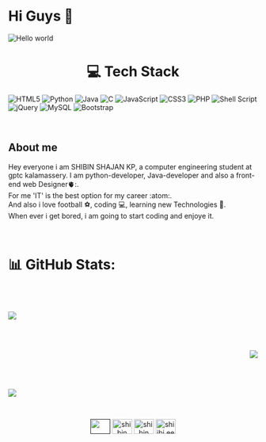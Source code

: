 # Hi Guys :wave:

<img src="https://raw.githubusercontent.com/sagar-viradiya/sagar-viradiya/master/resources/banner.png" alt="Hello world">


<div align="center"></div>




<h1 align="center">💻 Tech Stack</h1>

![HTML5](https://img.shields.io/badge/html5-%23E34F26.svg?style=for-the-badge&logo=html5&logoColor=white) ![Python](https://img.shields.io/badge/python-3670A0?style=for-the-badge&logo=python&logoColor=ffdd54) ![Java](https://img.shields.io/badge/java-%23ED8B00.svg?style=for-the-badge&logo=openjdk&logoColor=white) ![C](https://img.shields.io/badge/c-%2300599C.svg?style=for-the-badge&logo=c&logoColor=white) ![JavaScript](https://img.shields.io/badge/javascript-%23323330.svg?style=for-the-badge&logo=javascript&logoColor=%23F7DF1E) ![CSS3](https://img.shields.io/badge/css3-%231572B6.svg?style=for-the-badge&logo=css3&logoColor=white) ![PHP](https://img.shields.io/badge/php-%23777BB4.svg?style=for-the-badge&logo=php&logoColor=white) ![Shell Script](https://img.shields.io/badge/shell_script-%23121011.svg?style=for-the-badge&logo=gnu-bash&logoColor=white) ![jQuery](https://img.shields.io/badge/jquery-%230769AD.svg?style=for-the-badge&logo=jquery&logoColor=white) ![MySQL](https://img.shields.io/badge/mysql-%2300000f.svg?style=for-the-badge&logo=mysql&logoColor=white) ![Bootstrap](https://img.shields.io/badge/bootstrap-%238511FA.svg?style=for-the-badge&logo=bootstrap&logoColor=white)

<br>




## About me

Hey everyone i am SHIBIN SHAJAN KP, a computer engineering student at gptc kalamassery. I am python-developer, Java-developer and also a front-end web Designer🫀:. <br> For me 'IT' is the best option for my career :atom:. <br> And also i love football ⚽, coding 💻, learning new Technologies 🤖. <br> When ever i get bored, i am going to start coding and enjoye it. 

<br>





# 📊 GitHub Stats:

<br> <br>
<div align="left">
  
![](https://github-readme-stats.vercel.app/api?username=shibin256&theme=dark&hide_border=true&include_all_commits=false&count_private=false)<br/>

</div> 
<br> <br>

<div align="right">
  
![](https://github-readme-streak-stats.herokuapp.com/?user=shibin256&theme=dark&hide_border=true)<br/>

</div>
<br> <br>
<div align="left">
  
![](https://github-readme-stats.vercel.app/api/top-langs/?username=shibin256&theme=dark&hide_border=true&include_all_commits=false&count_private=false&layout=compact)

</div>



<br><p align="center">
<a href="" target="blank"><img align="center" src="https://raw.githubusercontent.com/rahuldkjain/github-profile-readme-generator/master/src/images/icons/Social/twitter.svg" alt="" height="30" width="40" /></a>
<a href="https://linkedin.com/in/shibin kp" target="blank"><img align="center" src="https://raw.githubusercontent.com/rahuldkjain/github-profile-readme-generator/master/src/images/icons/Social/linked-in-alt.svg" alt="shibin kp" height="30" width="40" /></a>
<a href="https://fb.com/shibin shajan kp" target="blank"><img align="center" src="https://raw.githubusercontent.com/rahuldkjain/github-profile-readme-generator/master/src/images/icons/Social/facebook.svg" alt="shibin shajan kp" height="30" width="40" /></a>
<a href="https://instagram.com/shiibi.ee" target="blank"><img align="center" src="https://raw.githubusercontent.com/rahuldkjain/github-profile-readme-generator/master/src/images/icons/Social/instagram.svg" alt="shiibi.ee" height="30" width="40" /></a>
</p><br>



